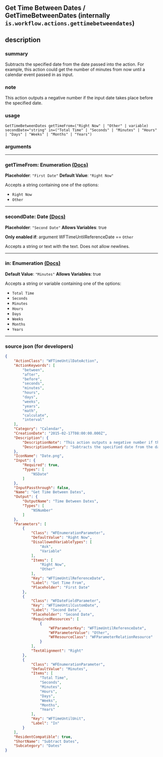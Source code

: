 
## Get Time Between Dates / GetTimeBetweenDates (internally `is.workflow.actions.gettimebetweendates`)


## description

### summary

Subtracts the specified date from the date passed into the action. For example, this action could get the number of minutes from now until a calendar event passed in as input.


### note

This action outputs a negative number if the input date takes place before the specified date.


### usage
```
GetTimeBetweenDates getTimeFrom=("Right Now" | "Other" | variable) secondDate="string" in=("Total Time" | "Seconds" | "Minutes" | "Hours" | "Days" | "Weeks" | "Months" | "Years")
```

### arguments

---

### getTimeFrom: Enumeration [(Docs)](https://pfgithub.github.io/shortcutslang/gettingstarted#enum-select-field)
**Placeholder**: `"First Date"`
**Default Value**: `"Right Now"`


Accepts a string 
containing one of the options:

- `Right Now`
- `Other`

---

### secondDate: Date [(Docs)](https://pfgithub.github.io/shortcutslang/gettingstarted#text-field)
**Placeholder**: `"Second Date"`
**Allows Variables**: true

**Only enabled if**: argument WFTimeUntilReferenceDate == `Other`

Accepts a string 
or text
with the text. Does not allow newlines.

---

### in: Enumeration [(Docs)](https://pfgithub.github.io/shortcutslang/gettingstarted#enum-select-field)
**Default Value**: `"Minutes"`
**Allows Variables**: true



Accepts a string 
or variable
containing one of the options:

- `Total Time`
- `Seconds`
- `Minutes`
- `Hours`
- `Days`
- `Weeks`
- `Months`
- `Years`

---

### source json (for developers)

```json
{
	"ActionClass": "WFTimeUntilDateAction",
	"ActionKeywords": [
		"between",
		"after",
		"before",
		"seconds",
		"minutes",
		"hours",
		"days",
		"weeks",
		"years",
		"math",
		"calculate",
		"interval"
	],
	"Category": "Calendar",
	"CreationDate": "2015-02-17T08:00:00.000Z",
	"Description": {
		"DescriptionNote": "This action outputs a negative number if the input date takes place before the specified date.",
		"DescriptionSummary": "Subtracts the specified date from the date passed into the action. For example, this action could get the number of minutes from now until a calendar event passed in as input."
	},
	"IconName": "Date.png",
	"Input": {
		"Required": true,
		"Types": [
			"NSDate"
		]
	},
	"InputPassthrough": false,
	"Name": "Get Time Between Dates",
	"Output": {
		"OutputName": "Time Between Dates",
		"Types": [
			"NSNumber"
		]
	},
	"Parameters": [
		{
			"Class": "WFEnumerationParameter",
			"DefaultValue": "Right Now",
			"DisallowedVariableTypes": [
				"Ask",
				"Variable"
			],
			"Items": [
				"Right Now",
				"Other"
			],
			"Key": "WFTimeUntilReferenceDate",
			"Label": "Get Time From",
			"Placeholder": "First Date"
		},
		{
			"Class": "WFDateFieldParameter",
			"Key": "WFTimeUntilCustomDate",
			"Label": "Second Date",
			"Placeholder": "Second Date",
			"RequiredResources": [
				{
					"WFParameterKey": "WFTimeUntilReferenceDate",
					"WFParameterValue": "Other",
					"WFResourceClass": "WFParameterRelationResource"
				}
			],
			"TextAlignment": "Right"
		},
		{
			"Class": "WFEnumerationParameter",
			"DefaultValue": "Minutes",
			"Items": [
				"Total Time",
				"Seconds",
				"Minutes",
				"Hours",
				"Days",
				"Weeks",
				"Months",
				"Years"
			],
			"Key": "WFTimeUntilUnit",
			"Label": "In"
		}
	],
	"ResidentCompatible": true,
	"ShortName": "Subtract Dates",
	"Subcategory": "Dates"
}
```
